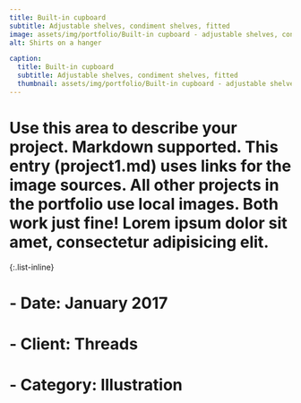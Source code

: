 ```yaml
---
title: Built-in cupboard
subtitle: Adjustable shelves, condiment shelves, fitted
image: assets/img/portfolio/Built-in cupboard - adjustable shelves, condiment shelves, painted.jpg
alt: Shirts on a hanger

caption:
  title: Built-in cupboard
  subtitle: Adjustable shelves, condiment shelves, fitted
  thumbnail: assets/img/portfolio/Built-in cupboard - adjustable shelves, condiment shelves, painted.jpg
---
```


# Use this area to describe your project. **Markdown** supported. This entry (project1.md) uses links for the image sources. All other projects in the portfolio use local images. Both work just fine! Lorem ipsum dolor sit amet, consectetur adipisicing elit.

{:.list-inline}

# - Date: January 2017
# - Client: Threads
# - Category: Illustration

